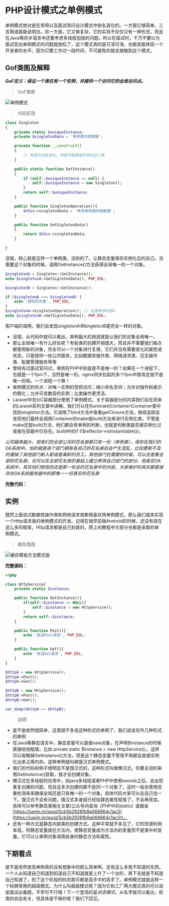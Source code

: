 # PHP设计模式之单例模式

单例模式绝对是在常用以及面试常问设计模式中排名首位的。一方面它够简单，三言两语就能说明白。另一方面，它又够复杂，它的实现不仅仅只有一种形式，而且在Java等异步语言中还要考虑多线程加锁的问题。所以在面试时，千万不要以为面试官出单例模式的问题就放松了，这个模式真的是可深可浅，也极其能体现一个开发者的水平。因为只要工作过一段时间，不可避免的就会接触到这个模式。

## Gof类图及解释

***GoF定义：保证一个类仅有一个实例，并提供一个访问它的全局访问点。***

> GoF类图

![单例模式]()


> 代码实现

```php
class Singleton
{
    private static $uniqueInstance;
    private $singletonData = '单例类内部数据';

    private function __construct()
    {
        // 构造方法私有化，外部不能直接实例化这个类
    }

    public static function GetInstance()
    {
        if (self::$uniqueInstance == null) {
            self::$uniqueInstance = new Singleton();
        }
        return self::$uniqueInstance;
    }

    public function SingletonOperation(){
        $this->singletonData = '修改单例类内部数据';
    }

    public function GetSigletonData()
    {
        return $this->singletonData;
    }

}
```

没错，核心就是这样一个单例类，没别的了。让静态变量保存实例化后的自己。当需要这个对象的时候，调用GetInstance()方法获得全局唯一的一个对象。

```php
$singletonA = Singleton::GetInstance();
echo $singletonA->GetSigletonData(), PHP_EOL;

$singletonB = Singleton::GetInstance();

if ($singletonA === $singletonB) {
    echo '相同的对象', PHP_EOL;
}
$singletonA->SingletonOperation(); // 这里修改的是A
echo $singletonB->GetSigletonData(), PHP_EOL;
```

客户端的调用，我们会发现$singletonA和$singletonB是完全一样的对象。

- 没错，从代码中就可以看出，单例最大的用途就是让我们的对象全局唯一。
- 那么全局唯一有什么好处呢？有些类的创建开销很大，而且并不需要我们每次都使用新的对象，完全可以一个对象进行复用，它们并没有需要变化的属性或状态，只是提供一些公共服务。比如数据库操作类、网络请求类、日志操作类、配置管理服务等等
- 曾经有过面试官问过，单例在PHP中到底是不是唯一的？如果在一个进程下，也就是一个fpm下，当然是唯一的。nginx同步拉起的多个fpm中那肯定就不是唯一的啦。一个进程一个嘛！
- 单例模式的优点：对唯一实例的受控访问；缩小命名空间；允许对操作和表示的精化；允许可变数目的实例；比类操作更灵活。
- Laravel中在IoC容器部分使用了单例模式。关于容器部分的内容我们会在将来的Laravel系列文章中讲解。我们可以在Illuminate\Container\Container类中找到singleton方法。它调用了bind方法中查看getClosure方法。继续追踪会发现他们最终会调用Container的make或build方法来进行实例化类，不管是make还是build方法，他们都会有单例的判断，也就是判断类是否被实例化过或者在容器中已存在。build中的if (!$reflector->isInstantiable())。

*公司越来越大，但我们的全部公司的花名册都只有一份（单例类），保存在我们的OA系统中。怕的就是各个部门拥有各自己的花名册后会产生混乱，比如更新不及时漏掉了其他部门新入职或者离职的员工。其他部门在需要的时候，可以去查看全部的花名册，也可以在全部花名册的基础上建立修改自己部门的部分。但是在OA系统中，其实他们修改的还是那一份总的花名册中的内容，大家维护的其实都是保存在OA系统服务器中的那唯一一份真实的花名册*

**完整代码：[]()**

## 实例

既然上面说过数据库操作类和网络请求类都很喜欢用单例模式，那么我们就来实现一个Http请求类的单例模式的开发。记得在很早前做Android的时候，还没有现在这么多的框架，Http请求都是自己封装的，网上的教程中大部分也都是采取的单例模式。

> 缓存类图

![缓存模板方法模式版]()


**完整源码：[]()**

```php
<?php 

class HttpService{
    private static $instance;

    public function GetInstance(){
        if(self::$instance == NULL){
            self::$instance = new HttpService();
        }
        return self::$instance;
    }

    public function Post(){
        echo '发送Post请求', PHP_EOL;
    }

    public function Get(){
        echo '发送Get请求', PHP_EOL;
    }
}

$httpA = new HttpService();
$httpA->Post();
$httpA->Get();

$httpB = new HttpService();
$httpB->Post();
$httpB->Get();

var_dump($httpA == $httpB);

```

> 说明

- 是不是依然很简单，这里就不多说这种形式的单例了，我们说说另外几种形式的单例
- 在Java等静态语言中，静态变量可以直接new对象，在声明$instance的时候直接给他赋值，比如 private static $instance = new HttpService();。这样可以省略掉GetInstance()方法，但是这个静态变量不管用不用都会直接实例化出来占用内存。这种单例就叫做饿汉式单例模式。
- 我们的代码和例子很明显不是饿汉式的，这种形式叫做懒汉式。你要主动的来用GetInstance()获取，我才会创建对象。
- 懒汉式在多线程的应用中，如java多线程或者PHP中使用swoole之后，会出现重复创建的问题，而且这多次创建的都不是同一个对象了。这时一般会使用双重检测来来确保全局还是只有唯一的一个对象。具体代码大家可以去自己找一下。饿汉式不会有问题，饿汉式本身就已经给静态属性赋值了，不会再改变。具体可以参考静态类相关文章(公众号内查询《PHP中的static》或掘金[https://juejin.im/post/5cb5b2926fb9a068664c1ac5](https://juejin.im/post/5cb5b2926fb9a068664c1ac5))。
- 还有一种方式是静态内部类的创建方式。这种平常就不多见了，它的资源利用率高。将静态变量放在方法内，使静态变量成为方法内的变量而不是类中的变量。它可以让单例对象调用自身的静态方法和属性。


## 下期看点

是不是突然发现单例真的没有想象中的那么简单啊，还有这么多我不知道的东西。一个人从知道自己知道到知道自己不知道就是上升了一个台阶，再下去就是不知道自己知道了，到了这个阶段的码农那可都是高手中的高手了。单例模式就是这样一个经典常用的超级模式。为什么叫超级模式呢？因为它和工厂两大模式真的可以说是面试必备题，不学可不行哦！下一个登场的是*状态模式*，从名字就可以看出，和类的状态有关，但具体是干嘛的呢？我们下回见。
